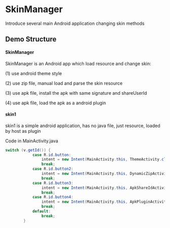 # SkinManager
Introduce several main Android application changing skin methods

## Demo Structure

#### SkinManager
SkinManager is an Android app which load resource and change skin:

(1) use android theme style

(2) use zip file, manual load and parse the skin resource 

(3) use apk file, install the apk with same signature and shareUserId

(4) use apk file, load the apk as a android plugin 


#### skin1
skin1 is a simple android application, has no java file, just resource, loaded by host as plugin   


Code in MainActivity.java

```java
switch (v.getId()) {
            case R.id.button:
                intent = new Intent(MainActivity.this, ThemeActivity.class);
                break;
            case R.id.button2:
                intent = new Intent(MainActivity.this, DynamicZipActivity.class);
                break;
            case R.id.button3:
                intent = new Intent(MainActivity.this, ApkShareIdActivity.class);
                break;
            case R.id.button4:
                intent = new Intent(MainActivity.this, ApkPluginActivity.class);
                break;
            default:
                break;
        }
```
